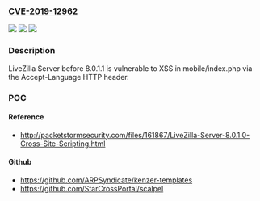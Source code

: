 ### [CVE-2019-12962](https://cve.mitre.org/cgi-bin/cvename.cgi?name=CVE-2019-12962)
![](https://img.shields.io/static/v1?label=Product&message=n%2Fa&color=blue)
![](https://img.shields.io/static/v1?label=Version&message=n%2Fa&color=blue)
![](https://img.shields.io/static/v1?label=Vulnerability&message=n%2Fa&color=brighgreen)

### Description

LiveZilla Server before 8.0.1.1 is vulnerable to XSS in mobile/index.php via the Accept-Language HTTP header.

### POC

#### Reference
- http://packetstormsecurity.com/files/161867/LiveZilla-Server-8.0.1.0-Cross-Site-Scripting.html

#### Github
- https://github.com/ARPSyndicate/kenzer-templates
- https://github.com/StarCrossPortal/scalpel

